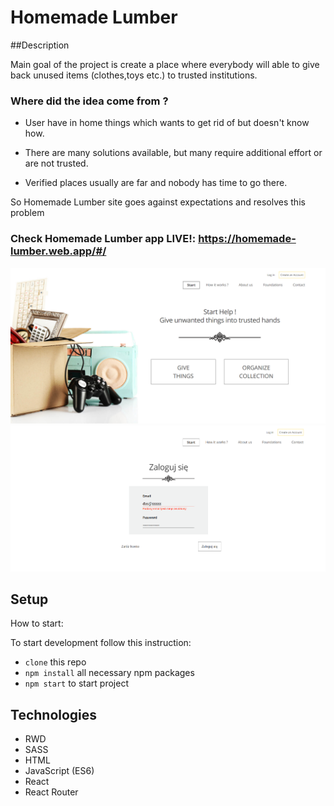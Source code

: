 # Homemade Lumber

##Description

Main goal of the project is create a place 
where everybody will able to give back unused items
(clothes,toys etc.)
 to trusted institutions.
 
 ### Where did the idea come from ?
 
 * User have in home things which wants to get rid of
 but doesn't know how.
 
 * There are many solutions available, but many require additional effort or are not trusted.
 
 * Verified places usually are far and nobody has time to go there.
 
 So Homemade Lumber site goes against expectations and resolves this problem
 
 ### Check Homemade Lumber app LIVE!: https://homemade-lumber.web.app/#/
 
 ![lumber](src/assets/lumber.png)
 ![lumberLogin](src/assets/lumberloginvalidation.png)
 
 ## Setup
  How to start:
  
  To start development follow this instruction:
  
  * `clone` this repo
  * `npm install` all necessary npm packages
  * `npm start` to start project
  
  ## Technologies
  * RWD
  * SASS
  * HTML 
  * JavaScript (ES6)
  * React
  * React Router
  
